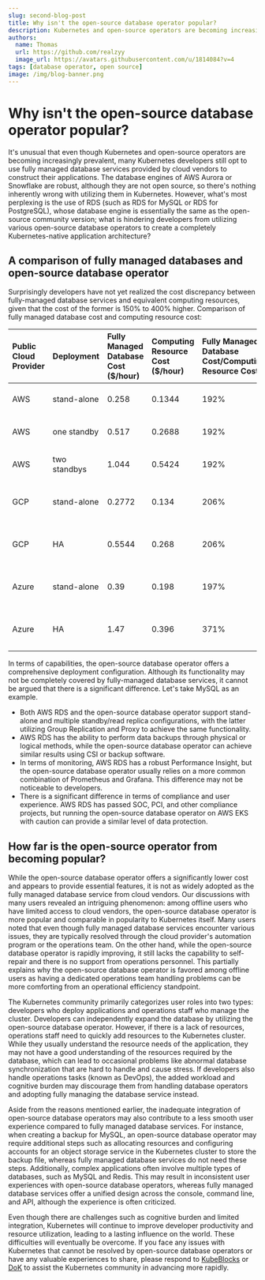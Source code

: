 ```yaml
---
slug: second-blog-post
title: Why isn't the open-source database operator popular?
description: Kubernetes and open-source operators are becoming increasingly prevalent but why isn't the open-source database operator popular?
authors:
  name: Thomas
  url: https://github.com/realzyy
  image_url: https://avatars.githubusercontent.com/u/1814084?v=4
tags: [database operator, open source]
image: /img/blog-banner.png
---
```


# Why isn't the open-source database operator popular?

It's unusual that even though Kubernetes and open-source operators are becoming increasingly prevalent, many Kubernetes developers still opt to use fully managed database services provided by cloud vendors to construct their applications. The database engines of AWS Aurora or Snowflake are robust, although they are not open source, so there's nothing inherently wrong with utilizing them in Kubernetes. However, what's most perplexing is the use of RDS (such as RDS for MySQL or RDS for PostgreSQL), whose database engine is essentially the same as the open-source community version; what is hindering developers from utilizing various open-source database operators to create a completely Kubernetes-native application architecture?

## A comparison of fully managed databases and open-source database operator

Surprisingly developers have not yet realized the cost discrepancy between fully-managed database services and equivalent computing resources, given that the cost of the former is 150% to 400% higher.
Comparison of fully managed database cost and computing resource cost:

| Public Cloud Provider | Deployment | Fully Managed Database Cost ($/hour) | Computing Resource Cost ($/hour) | Fully Managed Database Cost/Computing Resource Cost | Remarks | 
| :--   | :--           | :--    | :--    | :--  | :--                                | 
| AWS   | stand-alone   | 0.258  | 0.1344 | 192% | Oregon 4C/16GB <br />t4g.xlarge    |
| AWS   | one standby   | 0.517  | 0.2688 | 192% | Oregon 4C/16GB <br />t4g.xlarge    |
| AWS   | two standbys  | 1.044  | 0.5424 | 192% | Oregon 4C/16GB <br />m6gd.xlarge   |
| GCP   | stand-alone   | 0.2772 | 0.134  | 206% | Oregon 4C/16GB <br />e2-standard-4 |
| GCP   | HA            | 0.5544 | 0.268  | 206% | Oregon 4C/16GB <br />e2-standard-4 |
| Azure | stand-alone   | 0.39   | 0.198  | 197% | West US 4C/16GB <br />B4ms / D4as  |
| Azure | HA            | 1.47   | 0.396  | 371% | West US 4C/16GB <br />B4ms / D4as  |

In terms of capabilities, the open-source database operator offers a comprehensive deployment configuration. Although its functionality may not be completely covered by fully-managed database services, it cannot be argued that there is a significant difference. Let's take MySQL as an example.

  * Both AWS RDS and the open-source database operator support stand-alone and multiple standby/read replica configurations, with the latter utilizing Group Replication and Proxy to achieve the same functionality.
  * AWS RDS has the ability to perform data backups through physical or logical methods, while the open-source database operator can achieve similar results using CSI or backup software.
  * In terms of monitoring, AWS RDS has a robust Performance Insight, but the open-source database operator usually relies on a more common combination of Prometheus and Grafana. This difference may not be noticeable to developers.
  * There is a significant difference in terms of compliance and user experience. AWS RDS has passed SOC, PCI, and other compliance projects, but running the open-source database operator on AWS EKS with caution can provide a similar level of data protection.

## How far is the open-source operator from becoming popular?

While the open-source database operator offers a significantly lower cost and appears to provide essential features, it is not as widely adopted as the fully managed database service from cloud vendors. Our discussions with many users revealed an intriguing phenomenon: among offline users who have limited access to cloud vendors, the open-source database operator is more popular and comparable in popularity to Kubernetes itself.
Many users noted that even though fully managed database services encounter various issues, they are typically resolved through the cloud provider's automation program or the operations team. On the other hand, while the open-source database operator is rapidly improving, it still lacks the capability to self-repair and there is no support from operations personnel. This partially explains why the open-source database operator is favored among offline users as having a dedicated operations team handling problems can be more comforting from an operational efficiency standpoint.

The Kubernetes community primarily categorizes user roles into two types: developers who deploy applications and operations staff who manage the cluster. Developers can independently expand the database by utilizing the open-source database operator. However, if there is a lack of resources, operations staff need to quickly add resources to the Kubernetes cluster. While they usually understand the resource needs of the application, they may not have a good understanding of the resources required by the database, which can lead to occasional problems like abnormal database synchronization that are hard to handle and cause stress. If developers also handle operations tasks (known as DevOps), the added workload and cognitive burden may discourage them from handling database operators and adopting fully managing the database service instead.

Aside from the reasons mentioned earlier, the inadequate integration of open-source database operators may also contribute to a less smooth user experience compared to fully managed database services. For instance, when creating a backup for MySQL, an open-source database operator may require additional steps such as allocating resources and configuring accounts for an object storage service in the Kubernetes cluster to store the backup file, whereas fully managed database services do not need these steps. Additionally, complex applications often involve multiple types of databases, such as MySQL and Redis. This may result in inconsistent user experiences with open-source database operators, whereas fully managed database services offer a unified design across the console, command line, and API, although the experience is often criticized.

Even though there are challenges such as cognitive burden and limited integration, Kubernetes will continue to improve developer productivity and resource utilization, leading to a lasting influence on the world.
These difficulties will eventually be overcome. If you face any issues with Kubernetes that cannot be resolved by open-source database operators or have any valuable experiences to share, please respond to [KubeBlocks](https://join.slack.com/t/kubeblocks/shared_invite/zt-1oz1hjyfk-UZwOJt8fge2TtWkTnuVfJg) or [DoK](https://dokcommunity.slack.com/join/shared_invite/zt-10v7uncvp-jNFwulsVWvUO0SKMDTjwAw#/shared-invite/email) to assist the Kubernetes community in advancing more rapidly.